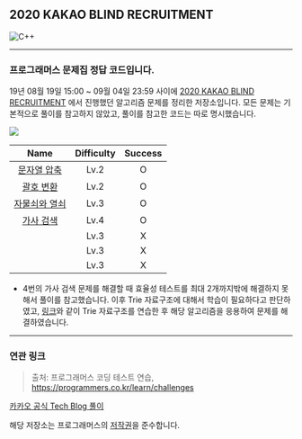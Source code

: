 ## 2020 KAKAO BLIND RECRUITMENT

<img alt="C++" src ="https://img.shields.io/badge/c++-00599C?style=flat-square&logo=c%2B%2B&logoColor=white"/>

---

### 프로그래머스 문제집 정답 코드입니다.

19년 08월 19일 15:00 ~ 09월 04일 23:59 사이에 [2020 KAKAO BLIND RECRUITMENT](https://programmers.co.kr/competitions/102/2020-kakao-blind-recruitment) 에서 진행했던 알고리즘 문제를 정리한 저장소입니다. 모든 문제는 기본적으로 풀이를 참고하지 않았고, 풀이를 참고한 코드는 따로 명시했습니다.

<img src='https://img.shields.io/badge/score-4/7-yellow'>

|                                                                             **Name**                                                                             | **Difficulty** | **Success** |
|:----------------------------------------------------------------------------------------------------------------------------------------------------------------:|:--------------:|:-----------:|
| [문자열 압축](https://github.com/shyuuuuni/portfolio/blob/master/ProblemSolving/programmers/2020%20KAKAO%20BLIND%20RECRUITMENT/01_문자열%20압축.cpp) |      Lv.2      |      O      |
|       [괄호 변환](https://github.com/shyuuuuni/portfolio/blob/master/ProblemSolving/programmers/2020%20KAKAO%20BLIND%20RECRUITMENT/02_괄호%20변환.cpp)       |      Lv.2      |      O      |
|         [자물쇠와 열쇠](https://github.com/shyuuuuni/portfolio/blob/master/ProblemSolving/programmers/2020%20KAKAO%20BLIND%20RECRUITMENT/03_자물쇠와%20열쇠.cpp)         |      Lv.3      |      O      |
|   [가사 검색](https://github.com/shyuuuuni/portfolio/blob/master/ProblemSolving/programmers/2020%20KAKAO%20BLIND%20RECRUITMENT/04_가사%20검색.cpp)   |      Lv.4      |      O      |
|                                                                                                                                                                  |      Lv.3      |      X      |
|                                                                                                                                                                  |      Lv.3      |      X      |
|                                                                                                                                                                  |      Lv.3      |      X      |


* 4번의 가사 검색 문제를 해결할 때 효율성 테스트를 최대 2개까지밖에 해결하지 못해서 풀이를 참고했습니다. 이후 Trie 자료구조에 대해서 학습이 필요하다고 판단하였고, [링크](https://github.com/shyuuuuni/portfolio/tree/master/ProblemSolving/baekjoon/trie)와 같이 Trie 자료구조를 연습한 후 해당 알고리즘을 응용하여 문제를 해결하였습니다.

---

### 연관 링크

> 출처: 프로그래머스 코딩 테스트 연습, https://programmers.co.kr/learn/challenges

[카카오 공식 Tech Blog 풀이](https://tech.kakao.com/2021/01/25/2021-kakao-recruitment-round-1/)

해당 저장소는 프로그래머스의 [저작권](https://programmers.zendesk.com/hc/ko/articles/360034546572-프로그래머스의-알고리즘-문제-풀이를-개인-블로그-GitHub-기타-사이트에-올려도-되나요-)을 준수합니다.
